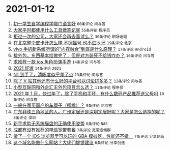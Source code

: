 # 2021-01-12

1. [初一学生自学编程学哪门语言好](https://www.v2ex.com/t/744073) `60条评论` `问与答`
1. [大家平时都使用什么工具做笔记呢](https://www.v2ex.com/t/744082) `55条评论` `程序员`
1. [拒过一次的公司，大家还会再去面试么？](https://www.v2ex.com/t/744059) `30条评论` `职场话题`
1. [在北京整个皮卡开怎么样 不拥摇号 也不进 5 环](https://www.v2ex.com/t/744063) `19条评论` `北京`
1. [vivo 手机新系统所谓的"内存融合"到底是什么原理？](https://www.v2ex.com/t/744067) `17条评论` `Android`
1. [接外包，东西基本给做完了，但是对方装死不给钱咋办？](https://www.v2ex.com/t/744055) `16条评论` `问与答`
1. [求推荐一款 ios 角色扮演手游](https://www.v2ex.com/t/744071) `14条评论` `问与答`
1. [2021 好难](https://www.v2ex.com/t/744075) `14条评论` `2021`
1. [N1 到手了，清晰度似乎差了点](https://www.v2ex.com/t/744045) `13条评论` `问与答`
1. [除了 V 站其他还有什么好的平台可以讨论拼多多？](https://www.v2ex.com/t/744106) `12条评论` `问与答`
1. [小型互联网和外企汇丰外包项目怎么选？](https://www.v2ex.com/t/744100) `11条评论` `程序员`
1. [2021 年 1 月，快过年了，除了手机和手环，有什么数码产品推荐送父母吗](https://www.v2ex.com/t/744054) `10条评论` `问与答`
1. [一般在哪买国产的车厘子（樱桃）？](https://www.v2ex.com/t/744108) `9条评论` `问与答`
1. [广东非珠三角地区的人。广州定居还是深圳定居好呢？大家是怎么选择的呢？](https://www.v2ex.com/t/744088) `8条评论` `深圳`
1. [新手求助无系统猫盘的正确使用姿势](https://www.v2ex.com/t/744056) `8条评论` `NAS`
1. [成都有没有推荐的电信宽带套餐](https://www.v2ex.com/t/744058) `7条评论` `宽带症候群`
1. [做了一个 iOS 浏览器里可以玩的 GBA 模拟器，性能还不错。](https://www.v2ex.com/t/744043) `7条评论` `分享创造`
1. [这个域名能做什么网站？大佬们提提建议](https://www.v2ex.com/t/744091) `6条评论` `分享创造`

